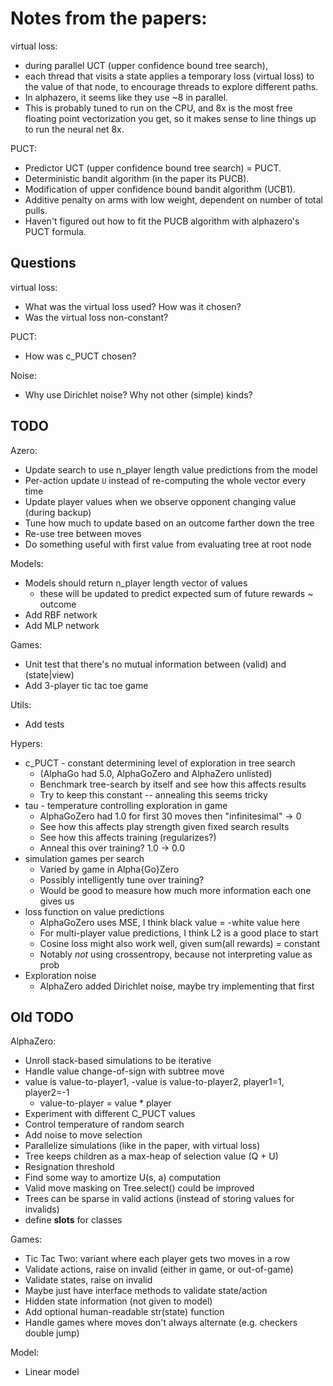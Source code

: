 # Notes from the papers:

virtual loss:
- during parallel UCT (upper confidence bound tree search),
- each thread that visits a state applies a temporary loss (virtual loss)
    to the value of that node, to encourage threads to explore different paths.
- In alphazero, it seems like they use ~8 in parallel.
- This is probably tuned to run on the CPU, and 8x is the most free floating point
    vectorization you get, so it makes sense to line things up to run the neural
    net 8x.

PUCT:
- Predictor UCT (upper confidence bound tree search) = PUCT.
- Deterministic bandit algorithm (in the paper its PUCB).
- Modification of upper confidence bound bandit algorithm (UCB1).
- Additive penalty on arms with low weight, dependent on number of total pulls.
- Haven't figured out how to fit the PUCB algorithm with alphazero's PUCT formula.

## Questions

virtual loss:
- What was the virtual loss used?  How was it chosen?
- Was the virtual loss non-constant?

PUCT:
- How was c_PUCT chosen?

Noise:
- Why use Dirichlet noise?  Why not other (simple) kinds?

## TODO

Azero:
- Update search to use n_player length value predictions from the model
- Per-action update `U` instead of re-computing the whole vector every time
- Update player values when we observe opponent changing value (during backup)
- Tune how much to update based on an outcome farther down the tree
- Re-use tree between moves
- Do something useful with first value from evaluating tree at root node

Models:
- Models should return n_player length vector of values
    - these will be updated to predict expected sum of future rewards ~ outcome
- Add RBF network
- Add MLP network

Games:
- Unit test that there's no mutual information between (valid) and (state|view)
- Add 3-player tic tac toe game

Utils:
- Add tests

Hypers:
- c_PUCT - constant determining level of exploration in tree search
    - (AlphaGo had 5.0, AlphaGoZero and AlphaZero unlisted)
    - Benchmark tree-search by itself and see how this affects results
    - Try to keep this constant -- annealing this seems tricky
- tau - temperature controlling exploration in game
    - AlphaGoZero had 1.0 for first 30 moves then "infinitesimal" -> 0
    - See how this affects play strength given fixed search results
    - See how this affects training (regularizes?)
    - Anneal this over training? 1.0 -> 0.0
- simulation games per search
    - Varied by game in Alpha{Go}Zero
    - Possibly intelligently tune over training?
    - Would be good to measure how much more information each one gives us
- loss function on value predictions
    - AlphaGoZero uses MSE, I think black value = -white value here
    - For multi-player value predictions, I think L2 is a good place to start
    - Cosine loss might also work well, given sum(all rewards) = constant
    - Notably *not* using crossentropy, because not interpreting value as prob
- Exploration noise
    - AlphaZero added Dirichlet noise, maybe try implementing that first


## Old TODO

AlphaZero:
- Unroll stack-based simulations to be iterative
- Handle value change-of-sign with subtree move
- value is value-to-player1, -value is value-to-player2, player1=1, player2=-1
    - value-to-player = value * player
- Experiment with different C_PUCT values
- Control temperature of random search
- Add noise to move selection
- Parallelize simulations (like in the paper, with virtual loss)
- Tree keeps children as a max-heap of selection value (Q + U)
- Resignation threshold
- Find some way to amortize U(s, a) computation
- Valid move masking on Tree.select() could be improved
- Trees can be sparse in valid actions (instead of storing values for invalids)
- define __slots__ for classes

Games:
- Tic Tac Two: variant where each player gets two moves in a row
- Validate actions, raise on invalid (either in game, or out-of-game)
- Validate states, raise on invalid
- Maybe just have interface methods to validate state/action
- Hidden state information (not given to model)
- Add optional human-readable str(state) function
- Handle games where moves don't always alternate (e.g. checkers double jump)

Model:
- Linear model
